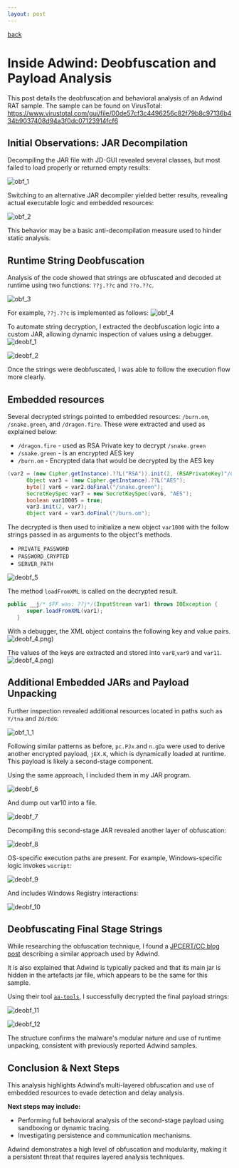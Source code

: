 ```yaml
---
layout: post
---
```


[back](./)

# Inside Adwind: Deobfuscation and Payload Analysis

This post details the deobfuscation and behavioral analysis of an Adwind RAT sample. The sample can be found on VirusTotal:  
 https://www.virustotal.com/gui/file/00de57cf3c4496256c82f79b8c97136b434b9037408d94a3f0dc07123914fcf6

## Initial Observations: JAR Decompilation

Decompiling the JAR file with JD-GUI revealed several classes, but most failed to load properly or returned empty results:

![obf_1](/assets/images/adwind/obf_1.png)

Switching to an alternative JAR decompiler yielded better results, revealing actual executable logic and embedded resources:

![obf_2](/assets/images/adwind/obf_2.png)

This behavior may be a basic anti-decompilation measure used to hinder static analysis.


## Runtime String Deobfuscation

Analysis of the code showed that strings are obfuscated and decoded at runtime using two functions: `??j.??c` and `??o.??c`.

![obf_3](/assets/images/adwind/obf_3.png)

For example, `??j.??c` is implemented as follows:
![obf_4](/assets/images/adwind/obf_4.png)

To automate string decryption, I extracted the deobfuscation logic into a custom JAR, allowing dynamic inspection of values using a debugger.
![deobf_1](/assets/images/adwind/deobf_1.png)

![deobf_2](/assets/images/adwind/deobf_2.png)

Once the strings were deobfuscated, I was able to follow the execution flow more clearly.


## Embedded resources

Several decrypted strings pointed to embedded resources: `/burn.om`, `/snake.green`, and `/dragon.fire`. These were extracted and used as explained below:
* `/dragon.fire` - used as RSA Private key to decrypt `/snake.green`
* `/snake.green` - is an encrypted AES key
* `/burn.om` - Encrypted data that would be decrypted by the AES key

```java
(var2 = (new Cipher.getInstance).??L("RSA")).init(2, (RSAPrivateKey)"/dragon.fire");
      Object var3 = (new Cipher.getInstance).??L("AES");
      byte[] var6 = var2.doFinal("/snake.green");
      SecretKeySpec var7 = new SecretKeySpec(var6, "AES");
      boolean var10005 = true;
      var3.init(2, var7);
      Object var4 = var3.doFinal("/burn.om"); 
```

The decrypted is then used to initialize a new object `var1000` with the follow strings passed in as arguments to the object's methods.
* `PRIVATE_PASSWORD`
* `PASSWORD_CRYPTED`
* `SERVER_PATH`

![deobf_5](/assets/images/adwind/deobf_5.png)

The method `loadFromXML` is called on the decrypted result.

```java
public __j/* $FF was: ??j*/(InputStream var1) throws IOException {
      super.loadFromXML(var1);
   }
```

With a debugger, the XML object contains the following key and value pairs.
![deobf_4](/assets/images/adwind/deobf_5_2).png)

The values of the keys are extracted and stored into `var8`,`var9` and `var11`.
![deobf_4](/assets/images/adwind/deobf_5_3).png)


## Additional Embedded JARs and Payload Unpacking

Further inspection revealed additional resources located in paths such as `Y/tna` and `Zd/EdG`:

![obf_1_1](/assets/images/adwind/obf_1.png)

Following similar patterns as before, `pc.PJx` and `n.gDa` were used to derive another encrypted payload, `jEX.K`, which is dynamically loaded at runtime. This payload is likely a second-stage component.

Using the same approach, I included them in my JAR program. 

![deobf_6](/assets/images/adwind/deobf_6.png)

And dump out var10 into a file.

![deobf_7](/assets/images/adwind/deobf_7.png)

Decompiling this second-stage JAR revealed another layer of obfuscation:

![deobf_8](/assets/images/adwind/deobf_8.png)

OS-specific execution paths are present. For example, Windows-specific logic invokes `wscript`:

![deobf_9](/assets/images/adwind/deobf_9.png)

And includes Windows Registry interactions:

![deobf_10](/assets/images/adwind/deobf_10.png)


## Deobfuscating Final Stage Strings

While researching the obfuscation technique, I found a [JPCERT/CC blog post](https://blogs.jpcert.or.jp/en/2016/05/decoding-obfuscated-strings-in-adwind.html) describing a similar approach used by Adwind.

It is also explained that Adwind is typically packed and that its main jar is hidden in the artefacts jar file, which appears to be the same for this sample.

Using their tool [`aa-tools`](https://github.com/JPCERTCC/aa-tools), I successfully decrypted the final payload strings:

![deobf_11](/assets/images/adwind/deobf_11.png)

![deobf_12](/assets/images/adwind/deobf_12.png)

The structure confirms the malware's modular nature and use of runtime unpacking, consistent with previously reported Adwind samples.


## Conclusion & Next Steps

This analysis highlights Adwind’s multi-layered obfuscation and use of embedded resources to evade detection and delay analysis.

**Next steps may include:**

- Performing full behavioral analysis of the second-stage payload using sandboxing or dynamic tracing.
- Investigating persistence and communication mechanisms.

Adwind demonstrates a high level of obfuscation and modularity, making it a persistent threat that requires layered analysis techniques.